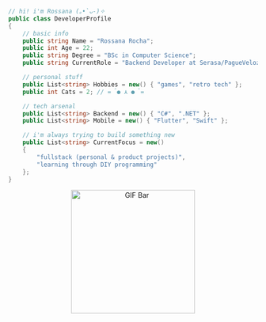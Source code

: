 ```csharp
// hi! i'm Rossana (｡•̀ᴗ-)✧
public class DeveloperProfile
{
    // basic info
    public string Name = "Rossana Rocha";
    public int Age = 22;
    public string Degree = "BSc in Computer Science";
    public string CurrentRole = "Backend Developer at Serasa/PagueVeloz";

    // personal stuff
    public List<string> Hobbies = new() { "games", "retro tech" };
    public int Cats = 2; // =＾● ⋏ ●＾=

    // tech arsenal 
    public List<string> Backend = new() { "C#", ".NET" };
    public List<string> Mobile = new() { "Flutter", "Swift" };

    // i'm always trying to build something new
    public List<string> CurrentFocus = new()
    {
        "fullstack (personal & product projects)",
        "learning through DIY programming"
    };
}
```
<p align="center"> <img src="https://media1.giphy.com/media/v1.Y2lkPTc5MGI3NjExMTRkOWdsYnd6MXhyZ2pyNnFiM2F4ZnAyencycHhqMHZoaGhhbmNnayZlcD12MV9pbnRlcm5hbF9naWZfYnlfaWQmY3Q9cw/E9LLDdhyZb9w92XorG/giphy.gif" width="250" alt="GIF Bar" /></p> 
